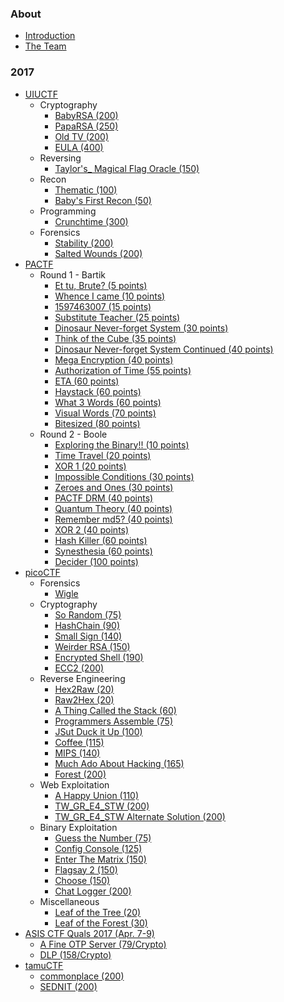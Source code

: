 ### About

* [Introduction](/README.md)
* [The Team](/The_Team.md)

### 2017
* [UIUCTF](/2017/UIUCTF/README.md)
  * Cryptography
    * [BabyRSA (200)](/2017/UIUCTF/problems/Cryptography/babyRSA/README.md)
    * [PapaRSA (250)](/2017/UIUCTF/problems/Cryptography/papaRSA/README.md)
    * [Old TV (200)](/2017/UIUCTF/problems/Cryptography/oldTV/README.md)
    * [EULA (400)](/2017/UIUCTF/problems/Cryptography/EULA/README.md)
  * Reversing
    * [Taylor's_ Magical Flag Oracle (150)](/2017/UIUCTF/problems/Reversing/Taylors_Magical_Flag_Oracle/README.md)
  * Recon
    * [Thematic (100)](2017/UIUCTF/problems/Recon/Thematic/README.md)
    * [Baby's First Recon (50)](2017/UIUCTF/problems/Recon/Babys_First_Recon/README.md)
  * Programming
    * [Crunchtime (300)](2017/UIUCTF/problems/Programming/Crunchtime/Crunchtime.md)
  * Forensics
    * [Stability (200)](2017/UIUCTF/problems/Forensics/stability/stability.md)
    * [Salted Wounds (200)](2017/UIUCTF/problems/Forensics/salted_wounds/salted_wounds.md)
* [PACTF](/2017/PACTF_2017/README.md)
  * Round 1 - Bartik
    * [Et tu, Brute? (5 points)](2017/PACTF_2017/problems/bartik/Et_tu_brute/et_tu.md)
    * [Whence I came (10 points)](2017/PACTF_2017/problems/bartik/Whence_I_came/whence_i_came.md)
    * [1597463007 (15 points)](2017/PACTF_2017/problems/bartik/1597463007/1597463007.md)
    * [Substitute Teacher (25 points)](2017/PACTF_2017/problems/bartik/Substitute_teacher/Substitute_teacher.md)
    * [Dinosaur Never-forget System (30 points)](2017/PACTF_2017/problems/bartik/Dinosaur_never-forget_system/Dinosaur_never-forget_system.md)
    * [Think of the Cube (35 points)](2017/PACTF_2017/problems/bartik/Think_of_the_cube/Think_of_the_cube.md)
    * [Dinosaur Never-forget System Continued (40 points)](2017/PACTF_2017/problems/bartik/Dinosaur_never-forget_system_continued/Dinosaur_never-forget_system_continued.md)
    * [Mega Encryption (40 points)](2017/PACTF_2017/problems/bartik/Mega_Encryption/README.md)
    * [Authorization of Time (55 points)](2017/PACTF_2017/problems/bartik/Authorization_of_time/authorization_of_time.md)
    * [ETA (60 points)](2017/PACTF_2017/problems/bartik/ETA/ETA.md)
    * [Haystack (60 points)](2017/PACTF_2017/problems/bartik/Haystack/haystack.md)
    * [What 3 Words (60 points)](2017/PACTF_2017/problems/bartik/What_3_words/what_3_words.md)
    * [Visual Words (70 points)](2017/PACTF_2017/problems/bartik/Visual_words/visual_words.md)
    * [Bitesized (80 points)](2017/PACTF_2017/problems/bartik/Bitesized/bitesized.md)
  * Round 2 - Boole
    * [Exploring the Binary!! (10 points)](2017/PACTF_2017/problems/boole/Exploring_the_Binary/exploring_the_binary.md)
    * [Time Travel (20 points)](2017/PACTF_2017/problems/boole/Time_Travel/time_travel.md)
    * [XOR 1 (20 points)](2017/PACTF_2017/problems/boole/XOR_1/xor_1.md)
    * [Impossible Conditions (30 points)](2017/PACTF_2017/problems/boole/Impossible_Conditions/Impossible_Conditions.md)
    * [Zeroes and Ones (30 points)](2017/PACTF_2017/problems/boole/Zeroes_and_Ones/zeroes_and_ones.md)
    * [PACTF DRM (40 points)](2017/PACTF_2017/problems/boole/PACTF_DRM/PACTF_DRM.md)
    * [Quantum Theory (40 points)](2017/PACTF_2017/problems/boole/Quantum_Theory/quantum.md)
    * [Remember md5? (40 points)](2017/PACTF_2017/problems/boole/Remember_MD5/remember_md5.md)
    * [XOR 2 (40 points)](2017/PACTF_2017/problems/boole/XOR_2/xor_2.md)
    * [Hash Killer (60 points)](2017/PACTF_2017/problems/boole/Hash_Killer/hash_killer.md)
    * [Synesthesia (60 points)](2017/PACTF_2017/problems/boole/Synesthesia/synesthesia.md)
    * [Decider (100 points)](2017/PACTF_2017/problems/boole/Decider/Decider.md)
* [picoCTF](/2017/picoCTF_2017/README.md)
  * Forensics
    * [Wigle](/2017/picoCTF_2017/problems/forensics/Wigle/wigle.md)
  * Cryptography
    * [So Random (75)](/2017/picoCTF_2017/problems/cryptography/SoRandom/SoRandom.md)
    * [HashChain (90)](/2017/picoCTF_2017/problems/cryptography/hashchains/hashchains.md)
	* [Small Sign (140)](/2017/picoCTF_2017/problems/cryptography/Small_Sign/Small_Sign.md)
    * [Weirder RSA (150)](/2017/picoCTF_2017/problems/cryptography/weirderRSA/weirderRSA.md)
    * [Encrypted Shell (190)](/2017/picoCTF_2017/problems/cryptography/Encrypted_Shell/Encrypted_Shell.md)
    * [ECC2 (200)](/2017/picoCTF_2017/problems/cryptography/ECC2/ECC2.md)
  * Reverse Engineering
    * [Hex2Raw (20)](/2017/picoCTF_2017/problems/reverse/Hex2Raw/Hex2Raw.md)
    * [Raw2Hex (20)](/2017/picoCTF_2017/problems/reverse/Raw2Hex/Raw2Hex.md)
    * [A Thing Called the Stack (60)](/2017/picoCTF_2017/problems/reverse/A_Thing_Called_the_Stack/A_Thing_Called_the_Stack.md)
    * [Programmers Assemble (75)](/2017/picoCTF_2017/problems/reverse/Programmers_Assemble/Programmers_Assemble.md)
    * [JSut Duck it Up (100)](/2017/picoCTF_2017/problems/reverse/JSut_Duck_it_Up/JSut_Duck_it_Up.md)
    * [Coffee (115)](/2017/picoCTF_2017/problems/reverse/Coffee/Coffee.md)
	* [MIPS (140)](/2017/picoCTF_2017/problems/reverse/MIPS/MIPS.md)
	* [Much Ado About Hacking (165)](/2017/picoCTF_2017/problems/reverse/Much_Ado_About_Hacking/Much_Ado_About_Hacking.md)
    * [Forest (200)](/2017/picoCTF_2017/problems/reverse/Forest/Forest.md)
  * Web Exploitation
    * [A Happy Union (110)](/2017/picoCTF_2017/problems/web/a-happy-union/a-happy-union.md)
    * [TW_GR_E4_STW (200)](/2017/picoCTF_2017/problems/web/tw_gr_e4_stw/tw_gr_e4_stw.md)
    * [TW_GR_E4_STW Alternate Solution (200)](/2017/picoCTF_2017/problems/web/tw_gr_e4_stw-alt/tw_gr_e4_stw-alt.md)
  * Binary Exploitation
    * [Guess the Number (75)](/2017/picoCTF_2017/problems/binary/Guess_the_Number/Guess_the_Number.md)
	* [Config Console (125)](/2017/picoCTF_2017/problems/binary/Config_Console/Config_Console.md)
	* [Enter The Matrix (150)](/2017/picoCTF_2017/problems/binary/Enter_The_Matrix/Enter_The_Matrix.md)
	* [Flagsay 2 (150)](/2017/picoCTF_2017/problems/binary/Flagsay_2/Flagsay_2.md)
	* [Choose (150)](/2017/picoCTF_2017/problems/binary/Choose/Choose.md)
	* [Chat Logger (200)](/2017/picoCTF_2017/problems/binary/Chat_Logger/Chat_Logger.md)
  * Miscellaneous
    * [Leaf of the Tree (20)](/2017/picoCTF_2017/problems/misc/Leaf_of_the_Tree/Leaf_of_the_Tree.md)
    * [Leaf of the Forest (30)](/2017/picoCTF_2017/problems/misc/Leaf_of_the_Forest/Leaf_of_the_Forest.md)
* [ASIS CTF Quals 2017 (Apr. 7-9)](/2017/ASIS_CTF_Quals_2017/README.md)
  * [A Fine OTP Server (79/Crypto)](/2017/ASIS_CTF_Quals_2017/problems/A_Fine_OTP_Server/A_Fine_OTP_Server.md)
  * [DLP (158/Crypto)](/2017/ASIS_CTF_Quals_2017/problems/DLP/DLP.md)
* [tamuCTF](/2017/tamuCTF/README.md)
  * [commonplace (200)](/2017/tamuCTF/problems/commonplace/README.md)
  * [SEDNIT (200)](/2017/tamuCTF/problems/SEDNIT/README.md)
